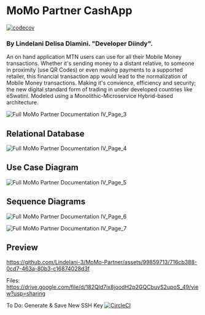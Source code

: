 # MoMo Partner CashApp



[![codecov](https://codecov.io/gh/Lindelani-3/MoMo-Partner/branch/master/graph/badge.svg?token=PVBBGP59XN)](https://codecov.io/gh/Lindelani-3/MoMo-Partner)


### By Lindelani Delisa Dlamini. "Developer Diindy".

An on hand application MTN users can use for all their Mobile Money transactions. Whether it's sending money to a distant relative, to someone in proximity (use QR Codes) or even making payments to a supported retailer, this financial transaction app would lead to the normalization of Mobile Money transactions. Making it's convience, efficiency and security; the new digital standard form of trading in under developed countries like eSwatini. Modeled using a Monolithic-Microservice Hybrid-based architecture.

![Full MoMo Partner Documentation IV_Page_3](https://github.com/Lindelani-3/MoMo-Partner/assets/99859713/6bc375b1-3d53-47b8-bad3-391e979d27cd)


## Relational Database

![Full MoMo Partner Documentation IV_Page_4](https://github.com/Lindelani-3/MoMo-Partner/assets/99859713/2b746e53-1066-4fd4-8419-efadf4a52532)

## Use Case Diagram

![Full MoMo Partner Documentation IV_Page_5](https://github.com/Lindelani-3/MoMo-Partner/assets/99859713/7d96a6c0-ddad-4b71-98b3-a29751893d90)

## Sequence Diagrams

![Full MoMo Partner Documentation IV_Page_6](https://github.com/Lindelani-3/MoMo-Partner/assets/99859713/f677c46a-876f-4fd1-adaa-fd6cd4f473a4)

![Full MoMo Partner Documentation IV_Page_7](https://github.com/Lindelani-3/MoMo-Partner/assets/99859713/66b9bab5-c21e-494c-b846-d68e7a04817c)



## Preview


https://github.com/Lindelani-3/MoMo-Partner/assets/99859713/716cb388-0cd7-463a-80b3-c16874028d3f



Files: https://drive.google.com/file/d/182Qld7ix8joodH2p2GQCbuvS2upoS_49/view?usp=sharing


To Do: Generate & Save New SSH Key
[![CircleCI](https://dl.circleci.com/status-badge/img/gh/Lindelani-3/MoMo-Partner/tree/master.svg?style=svg)](https://dl.circleci.com/status-badge/redirect/gh/Lindelani-3/MoMo-Partner/tree/master)
